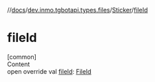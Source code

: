 //[docs](../../../index.md)/[dev.inmo.tgbotapi.types.files](../index.md)/[Sticker](index.md)/[fileId](file-id.md)



# fileId  
[common]  
Content  
open override val [fileId](file-id.md): [FileId](../../dev.inmo.tgbotapi.requests.abstracts/-file-id/index.md)  



